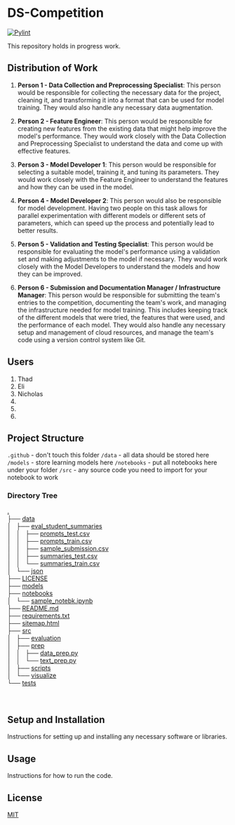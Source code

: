# DS-Competition

[![Pylint](https://github.com/thomasthaddeus/DS-Competition/actions/workflows/pylint.yml/badge.svg?branch=dev)](https://github.com/thomasthaddeus/DS-Competition/actions/workflows/pylint.yml)

This repository holds in progress work.

## Distribution of Work

1. **Person 1 - Data Collection and Preprocessing Specialist**: This person would be responsible for collecting the necessary data for the project, cleaning it, and transforming it into a format that can be used for model training. They would also handle any necessary data augmentation.

2. **Person 2 - Feature Engineer**: This person would be responsible for creating new features from the existing data that might help improve the model's performance. They would work closely with the Data Collection and Preprocessing Specialist to understand the data and come up with effective features.

3. **Person 3 - Model Developer 1**: This person would be responsible for selecting a suitable model, training it, and tuning its parameters. They would work closely with the Feature Engineer to understand the features and how they can be used in the model.

4. **Person 4 - Model Developer 2**: This person would also be responsible for model development. Having two people on this task allows for parallel experimentation with different models or different sets of parameters, which can speed up the process and potentially lead to better results.

5. **Person 5 - Validation and Testing Specialist**: This person would be responsible for evaluating the model's performance using a validation set and making adjustments to the model if necessary. They would work closely with the Model Developers to understand the models and how they can be improved.

6. **Person 6 - Submission and Documentation Manager / Infrastructure Manager**: This person would be responsible for submitting the team's entries to the competition, documenting the team's work, and managing the infrastructure needed for model training. This includes keeping track of the different models that were tried, the features that were used, and the performance of each model. They would also handle any necessary setup and management of cloud resources, and manage the team's code using a version control system like Git.

## Users

<!-- Add Yourself Here -->
1. Thad
2. Eli
3. Nicholas
4.
5.
6.

## Project Structure

<!-- Description of the project's directory structure and main files. -->

`.github` - don't touch this folder
`/data` - all data should be stored here
`/models` - store learning models here
`/notebooks` - put all notebooks here under your folder
`/src` - any source code you need to import for your notebook to work

<h3>Directory Tree</h3><p>
<a href="./">.</a><br>
	├── <a href="./data/">data</a><br>
	│   ├── <a href="./data/eval_student_summaries/">eval_student_summaries</a><br>
	│   │   ├── <a href="./data/eval_student_summaries/prompts_test.csv">prompts_test.csv</a><br>
	│   │   ├── <a href="./data/eval_student_summaries/prompts_train.csv">prompts_train.csv</a><br>
	│   │   ├── <a href="./data/eval_student_summaries/sample_submission.csv">sample_submission.csv</a><br>
	│   │   ├── <a href="./data/eval_student_summaries/summaries_test.csv">summaries_test.csv</a><br>
	│   │   └── <a href="./data/eval_student_summaries/summaries_train.csv">summaries_train.csv</a><br>
	│   └── <a href="./data/json/">json</a><br>
	├── <a href="./LICENSE">LICENSE</a><br>
	├── <a href="./models/">models</a><br>
	├── <a href="./notebooks/">notebooks</a><br>
	│   └── <a href="./notebooks/sample_notebk.ipynb">sample_notebk.ipynb</a><br>
	├── <a href="./README.md">README.md</a><br>
	├── <a href="./requirements.txt">requirements.txt</a><br>
	├── <a href="./sitemap.html">sitemap.html</a><br>
	├── <a href="./src/">src</a><br>
	│   ├── <a href="./src/evaluation/">evaluation</a><br>
	│   ├── <a href="./src/prep/">prep</a><br>
	│   │   ├── <a href="./src/prep/data_prep.py">data_prep.py</a><br>
	│   │   └── <a href="./src/prep/text_prep.py">text_prep.py</a><br>
	│   ├── <a href="./src/scripts/">scripts</a><br>
	│   └── <a href="./src/visualize/">visualize</a><br>
	└── <a href="./tests/">tests</a><br>
<br><br>

## Setup and Installation

Instructions for setting up and installing any necessary software or libraries.

## Usage

Instructions for how to run the code.

## License

[MIT](./LICENSE)
